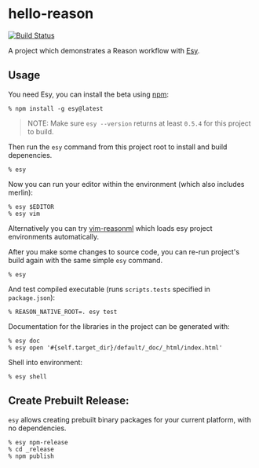 # hello-reason

[![Build Status](https://dev.azure.com/esy-ocaml/esy-ocaml/_apis/build/status/esy-ocaml.hello-reason?branchName=master)](https://dev.azure.com/esy-ocaml/esy-ocaml/_build/latest?definitionId=1?branchName=master)

A project which demonstrates a Reason workflow with [Esy][].

[Esy]: https://github.com/esy-ocaml/esy


## Usage

You need Esy, you can install the beta using [npm](https://npmjs.com):

    % npm install -g esy@latest

> NOTE: Make sure `esy --version` returns at least `0.5.4` for this project to build.

Then run the `esy` command from this project root to install and build depenencies.

    % esy

Now you can run your editor within the environment (which also includes merlin):

    % esy $EDITOR
    % esy vim

Alternatively you can try [vim-reasonml](https://github.com/jordwalke/vim-reasonml)
which loads esy project environments automatically.

After you make some changes to source code, you can re-run project's build
again with the same simple `esy` command.

    % esy

And test compiled executable (runs `scripts.tests` specified in
`package.json`):

    % REASON_NATIVE_ROOT=. esy test

Documentation for the libraries in the project can be generated with:

    % esy doc
    % esy open '#{self.target_dir}/default/_doc/_html/index.html'

Shell into environment:

    % esy shell


## Create Prebuilt Release:

`esy` allows creating prebuilt binary packages for your current platform, with
no dependencies.

    % esy npm-release
    % cd _release
    % npm publish
